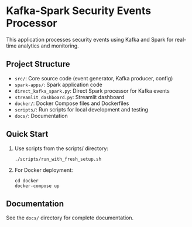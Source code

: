 # Kafka-Spark Security Events Processor

This application processes security events using Kafka and Spark for real-time analytics and monitoring.

## Project Structure

- `src/`: Core source code (event generator, Kafka producer, config)
- `spark-apps/`: Spark application code
- `direct_kafka_spark.py`: Direct Spark processor for Kafka events
- `streamlit_dashboard.py`: Streamlit dashboard
- `docker/`: Docker Compose files and Dockerfiles
- `scripts/`: Run scripts for local development and testing
- `docs/`: Documentation

## Quick Start

1. Use scripts from the scripts/ directory:
   ```
   ./scripts/run_with_fresh_setup.sh
   ```

2. For Docker deployment:
   ```
   cd docker
   docker-compose up
   ```

## Documentation

See the `docs/` directory for complete documentation.
